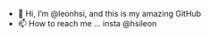 - 👋 Hi, I’m @leonhsi, and this is my amazing GitHub
- 📫 How to reach me ... insta @hsileon

<!---
leonhsiGITHUB/leonhsiGITHUB is a ✨ special ✨ repository because its `README.md` (this file) appears on your GitHub profile.
You can click the Preview link to take a look at your changes.
--->
